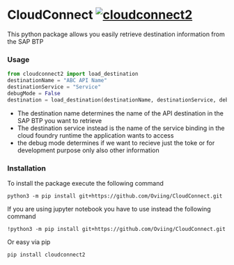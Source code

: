 # CloudConnect [![cloudconnect2](https://github.com/Oviing/CloudConnect/actions/workflows/python-publish.yml/badge.svg)](https://github.com/Oviing/CloudConnect/actions/workflows/python-publish.yml)

This python package allows you easily retrieve destination information from the SAP BTP

### Usage

```python
from cloudconnect2 import load_destination
destinationName = "ABC API Name"
destinationService = "Service"
debugMode = False
destination = load_destination(destinationName, destinationService, debugMode)
````
- The destination name determines the name of the API destination in the SAP BTP you want to retrieve
- The destination service instead is the name of the service binding in the cloud foundry runtime the application wants to access
- the debug mode determines if we want to recieve just the toke or for development purpose only also other information

### Installation
To install the package execute the following command
```
python3 -m pip install git+https://github.com/Oviing/CloudConnect.git
```
If you are using jupyter notebook you have to use instead the following command
```
!python3 -m pip install git+https://github.com/Oviing/CloudConnect.git
```
Or easy via pip
```
pip install cloudconnect2
```
